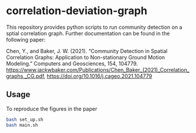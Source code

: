 # correlation-deviation-graph

This repository provides python scripts to run community detection on a sptial correlation graph. Further documentation can be found in the following paper:

Chen, Y., and Baker, J. W. (2021). “Community Detection in Spatial Correlation Graphs: Application to Non-stationary Ground Motion Modeling.” Computers and Geosciences, 154, 104779.
https://www.jackwbaker.com/Publications/Chen_Baker_(2021)_Correlation_graphs,_CG.pdf, 
https://doi.org/10.1016/j.cageo.2021.104779

## Usage

To reproduce the figures in the paper
```bash
bash set_up.sh
bash main.sh
```
